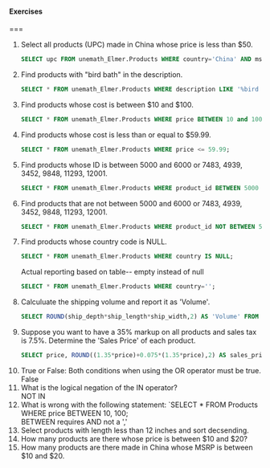 #### Exercises


===

1. Select all products (UPC) made in China whose price is less than $50.  
    ```SQL
    SELECT upc FROM unemath_Elmer.Products WHERE country='China' AND msrp < 50;
    ```
2. Find products with "bird bath" in the description.  
    ```SQL
    SELECT * FROM unemath_Elmer.Products WHERE description LIKE '%bird bath%';
    ```
3. Find products whose cost is between $10 and $100.  
    ```SQL
    SELECT * FROM unemath_Elmer.Products WHERE price BETWEEN 10 and 100;
    ```
4. Find products whose cost is less than or equal to $59.99.  
    ```SQL
    SELECT * FROM unemath_Elmer.Products WHERE price <= 59.99;
    ```
5. Find products whose ID is between 5000 and 6000 or 7483, 4939, 3452, 9848, 11293, 12001.  
    ```SQL
    SELECT * FROM unemath_Elmer.Products WHERE product_id BETWEEN 5000 and 6000 or product_id IN(7483, 4939, 3452, 9848, 11293, 12001);
    ```
6. Find products that are not between 5000 and 6000 or 7483, 4939, 3452, 9848, 11293, 12001.  
    ```SQL
    SELECT * FROM unemath_Elmer.Products WHERE product_id NOT BETWEEN 5000 and 6000 and product_id NOT IN(7483, 4939, 3452, 9848, 11293, 12001);
    ```
7. Find products whose country code is NULL.  
    ```SQL
    SELECT * FROM unemath_Elmer.Products WHERE country IS NULL;
    ```
    Actual reporting based on table-- empty instead of null
    ```SQL
    SELECT * FROM unemath_Elmer.Products WHERE country='';
    ```
8. Calculuate the shipping volume and report it as 'Volume'.  
    ```SQL
    SELECT ROUND(ship_depth*ship_length*ship_width,2) AS 'Volume' FROM unemath_Elmer.Products;
    ```
9. Suppose you want to have a 35% markup on all products and sales tax is 7.5%.  Determine the 'Sales Price' of each product.  
    ```SQL
    SELECT price, ROUND((1.35*price)+0.075*(1.35*price),2) AS sales_price FROM unemath_Elmer.Products;
    ```
10. True or False: Both conditions when using the OR operator must be true.  
    False
11. What is the logical negation of the IN operator?  
    NOT IN
12. What is wrong with the following statement: `SELECT * FROM Products WHERE price BETWEEN 10, 100;  
    BETWEEN requires AND not a ','
13. Select products with length less than 12 inches and sort decsending.  
14. How many products are there whose price is between $10 and $20?  
15. How many products are there made in China whose MSRP is between $10 and $20.  

